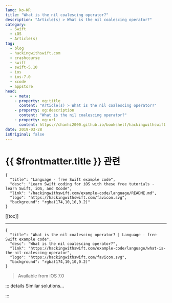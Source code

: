 ```yaml
---
lang: ko-KR
title: "What is the nil coalescing operator?"
description: "Article(s) > What is the nil coalescing operator?"
category:
  - Swift
  - iOS
  - Article(s)
tag: 
  - blog
  - hackingwithswift.com
  - crashcourse
  - swift
  - swift-5.10
  - ios
  - ios-7.0
  - xcode
  - appstore
head:
  - - meta:
    - property: og:title
      content: "Article(s) > What is the nil coalescing operator?"
    - property: og:description
      content: "What is the nil coalescing operator?"
    - property: og:url
      content: https://chanhi2000.github.io/bookshelf/hackingwithswift.com/example-code/language/what-is-the-nil-coalescing-operator.html
date: 2019-03-28
isOriginal: false
---
```


# {{ $frontmatter.title }} 관련

```component VPCard
{
  "title": "Language - free Swift example code",
  "desc": "Learn Swift coding for iOS with these free tutorials - learn Swift, iOS, and Xcode",
  "link": "/hackingwithswift.com/example-code/language/README.md",
  "logo": "https://hackingwithswift.com/favicon.svg",
  "background": "rgba(174,10,10,0.2)"
}
```

[[toc]]

---

```component VPCard
{
  "title": "What is the nil coalescing operator? | Language - free Swift example code",
  "desc": "What is the nil coalescing operator?",
  "link": "https://hackingwithswift.com/example-code/language/what-is-the-nil-coalescing-operator",
  "logo": "https://hackingwithswift.com/favicon.svg",
  "background": "rgba(174,10,10,0.2)"
}
```

> Available from iOS 7.0

<!-- TODO: 작성 -->

<!-- 
Optionals are a powerful source of safety in Swift, but can also be annoying if you find them littered throughout your code. Swift's nil coalescing operator helps you solve this problem by either unwrapping an optional if it has a value, or providing a default if the optional is empty.

Here's an example to get you started:

```swift
let name: String? = nil
let unwrappedName = name ?? "Anonymous"
```

Because `name` is an optional string, we need to unwrap it safely to ensure it has a meaningful value. The nil coalescing operator - `??` - does exactly that, but if it finds the optional has no value then it uses a default instead. In this case, the default is "Anonymous". What this means is that `unwrappedName` has the data type `String` rather than `String?` because it can be guaranteed to have a value.

You don't need to create a separate variable to use nil coalescing. For example, this works fine too:

```swift
print("Hello, \(name ?? "Anonymous")!")
```

-->

::: details Similar solutions…

<!--
/example-code/language/how-to-loop-over-non-nil-items-in-an-array">How to loop over non-nil items in an array 
/example-code/language/how-to-use-operator-overloading">How to use operator overloading 
/example-code/language/what-is-the-ternary-operator">What is the ternary operator? 
/example-code/system/how-to-save-user-settings-using-userdefaults">How to save user settings using UserDefaults 
/quick-start/concurrency/how-to-create-a-custom-asyncsequence">How to create a custom AsyncSequence</a>
-->

:::

